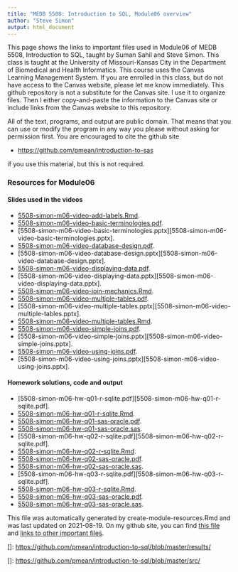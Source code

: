 ```yaml
---
title: "MEDB 5508: Introduction to SQL, Module06 overview"
author: "Steve Simon"
output: html_document
---
```


<!--This file was first created on 2021-07-28.-->

This page shows the links to important files used in Module06 of MEDB 5508, Introduction to SQL, taught by Suman Sahil and Steve Simon. This class is taught at the University of Missouri-Kansas City in the Department of Biomedical and Health Informatics. This course uses the Canvas Learning Management System. If you are enrolled in this class, but do not have access to the Canvas website, please let me know immediately. This github repository is not a substitute for the Canvas site. I use it to organize files. Then I either copy-and-paste the information to the Canvas site or include links from the Canvas website to this repository.

All of the text, programs, and output are public domain. That means that you can use or modify the program in any way you please without asking for permission first. You are encouraged to cite the github site

+ https://github.com/pmean/introduction-to-sas

if you use this material, but this is not required.

### Resources for Module06

#### Slides used in the videos

+ [5508-simon-m06-video-add-labels.Rmd][5508-simon-m06-video-add-labels.Rmd].
+ [5508-simon-m06-video-basic-terminologies.pdf][5508-simon-m06-video-basic-terminologies.pdf].
+ [5508-simon-m06-video-basic-terminologies.pptx][5508-simon-m06-video-basic-terminologies.pptx].
+ [5508-simon-m06-video-database-design.pdf][5508-simon-m06-video-database-design.pdf].
+ [5508-simon-m06-video-database-design.pptx][5508-simon-m06-video-database-design.pptx].
+ [5508-simon-m06-video-displaying-data.pdf][5508-simon-m06-video-displaying-data.pdf].
+ [5508-simon-m06-video-displaying-data.pptx][5508-simon-m06-video-displaying-data.pptx].
+ [5508-simon-m06-video-join-mechanics.Rmd][5508-simon-m06-video-join-mechanics.Rmd].
+ [5508-simon-m06-video-multiple-tables.pdf][5508-simon-m06-video-multiple-tables.pdf].
+ [5508-simon-m06-video-multiple-tables.pptx][5508-simon-m06-video-multiple-tables.pptx].
+ [5508-simon-m06-video-multiple-tables.Rmd][5508-simon-m06-video-multiple-tables.Rmd].
+ [5508-simon-m06-video-simple-joins.pdf][5508-simon-m06-video-simple-joins.pdf].
+ [5508-simon-m06-video-simple-joins.pptx][5508-simon-m06-video-simple-joins.pptx].
+ [5508-simon-m06-video-using-joins.pdf][5508-simon-m06-video-using-joins.pdf].
+ [5508-simon-m06-video-using-joins.pptx][5508-simon-m06-video-using-joins.pptx].

#### Homework solutions, code and output

+ [5508-simon-m06-hw-q01-r-sqlite.pdf][5508-simon-m06-hw-q01-r-sqlite.pdf].
+ [5508-simon-m06-hw-q01-r-sqlite.Rmd][5508-simon-m06-hw-q01-r-sqlite.Rmd].
+ [5508-simon-m06-hw-q01-sas-oracle.pdf][5508-simon-m06-hw-q01-sas-oracle.pdf].
+ [5508-simon-m06-hw-q01-sas-oracle.sas][5508-simon-m06-hw-q01-sas-oracle.sas].
+ [5508-simon-m06-hw-q02-r-sqlite.pdf][5508-simon-m06-hw-q02-r-sqlite.pdf].
+ [5508-simon-m06-hw-q02-r-sqlite.Rmd][5508-simon-m06-hw-q02-r-sqlite.Rmd].
+ [5508-simon-m06-hw-q02-sas-oracle.pdf][5508-simon-m06-hw-q02-sas-oracle.pdf].
+ [5508-simon-m06-hw-q02-sas-oracle.sas][5508-simon-m06-hw-q02-sas-oracle.sas].
+ [5508-simon-m06-hw-q03-r-sqlite.pdf][5508-simon-m06-hw-q03-r-sqlite.pdf].
+ [5508-simon-m06-hw-q03-r-sqlite.Rmd][5508-simon-m06-hw-q03-r-sqlite.Rmd].
+ [5508-simon-m06-hw-q03-sas-oracle.pdf][5508-simon-m06-hw-q03-sas-oracle.pdf].
+ [5508-simon-m06-hw-q03-sas-oracle.sas][5508-simon-m06-hw-q03-sas-oracle.sas].

This file was automatically generated by create-module-resources.Rmd and was last updated on 2021-08-19. On my github site, you can find [this file][thisf] and [links to other important files][mygit].

<!---my git--->
[thisf]: https://github.com/pmean/introduction-to-sql/blob/master/modules/5508-06-resources.md
[mygit]: https://github.com/pmean/introduction-to-sql/blob/master/README.md

<!---pdf_h--->
[5508-simon-m06-video-basic-terminologies.pdf]: https://github.com/pmean/introduction-to-sql/blob/master/results/5508-simon-m06-video-basic-terminologies.pdf
[5508-simon-m06-video-database-design.pdf]: https://github.com/pmean/introduction-to-sql/blob/master/results/5508-simon-m06-video-database-design.pdf
[5508-simon-m06-video-displaying-data.pdf]: https://github.com/pmean/introduction-to-sql/blob/master/results/5508-simon-m06-video-displaying-data.pdf
[5508-simon-m06-video-multiple-tables.pdf]: https://github.com/pmean/introduction-to-sql/blob/master/results/5508-simon-m06-video-multiple-tables.pdf
[5508-simon-m06-video-simple-joins.pdf]: https://github.com/pmean/introduction-to-sql/blob/master/results/5508-simon-m06-video-simple-joins.pdf
[5508-simon-m06-video-using-joins.pdf]: https://github.com/pmean/introduction-to-sql/blob/master/results/5508-simon-m06-video-using-joins.pdf

<!---ppt_v--->
[]: https://github.com/pmean/introduction-to-sql/blob/master/results/

<!---rmd_h--->
[5508-simon-m06-hw-q01-r-sqlite.Rmd]: https://github.com/pmean/introduction-to-sql/blob/master/src/5508-simon-m06-hw-q01-r-sqlite.Rmd
[5508-simon-m06-hw-q02-r-sqlite.Rmd]: https://github.com/pmean/introduction-to-sql/blob/master/src/5508-simon-m06-hw-q02-r-sqlite.Rmd
[5508-simon-m06-hw-q03-r-sqlite.Rmd]: https://github.com/pmean/introduction-to-sql/blob/master/src/5508-simon-m06-hw-q03-r-sqlite.Rmd

<!---rmd_o--->
[]: https://github.com/pmean/introduction-to-sql/blob/master/src/

<!---rmd_v--->
[5508-simon-m06-video-add-labels.Rmd]: https://github.com/pmean/introduction-to-sql/blob/master/src/5508-simon-m06-video-add-labels.Rmd
[5508-simon-m06-video-join-mechanics.Rmd]: https://github.com/pmean/introduction-to-sql/blob/master/src/5508-simon-m06-video-join-mechanics.Rmd
[5508-simon-m06-video-multiple-tables.Rmd]: https://github.com/pmean/introduction-to-sql/blob/master/src/5508-simon-m06-video-multiple-tables.Rmd

<!---sas_h--->
[5508-simon-m06-hw-q01-sas-oracle.sas]: https://github.com/pmean/introduction-to-sql/blob/master/src/5508-simon-m06-hw-q01-sas-oracle.sas
[5508-simon-m06-hw-q02-sas-oracle.sas]: https://github.com/pmean/introduction-to-sql/blob/master/src/5508-simon-m06-hw-q02-sas-oracle.sas
[5508-simon-m06-hw-q03-sas-oracle.sas]: https://github.com/pmean/introduction-to-sql/blob/master/src/5508-simon-m06-hw-q03-sas-oracle.sas

<!---sas_o--->
[5508-simon-m06-hw-q01-sas-oracle.pdf]: https://github.com/pmean/introduction-to-sql/blob/master/src/5508-simon-m06-hw-q01-sas-oracle.pdf
[5508-simon-m06-hw-q02-sas-oracle.pdf]: https://github.com/pmean/introduction-to-sql/blob/master/src/5508-simon-m06-hw-q02-sas-oracle.pdf
[5508-simon-m06-hw-q03-sas-oracle.pdf]: https://github.com/pmean/introduction-to-sql/blob/master/src/5508-simon-m06-hw-q03-sas-oracle.pdf
